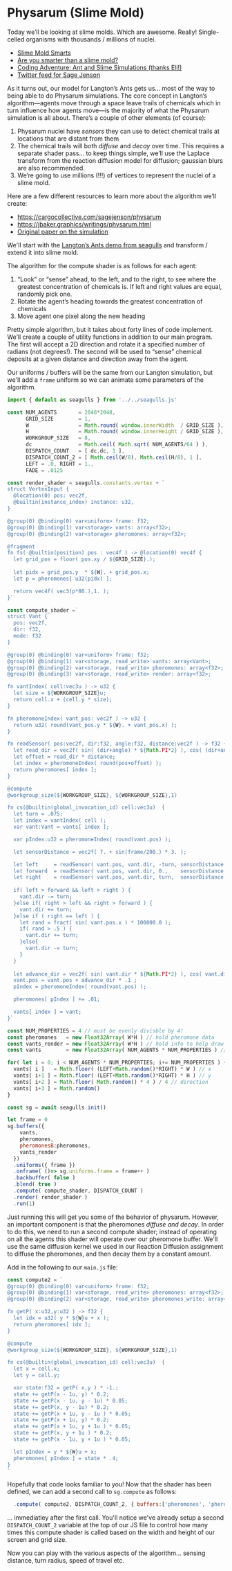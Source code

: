 # Physarum (Slime Mold)
Today we’ll be looking at slime molds. Which are awesome. Really! Single-celled organisms with thousands / millions of nuclei.

- [Slime Mold Smarts](https://www.scientificamerican.com/article/brainless-slime-molds/)
- [Are you smarter than a slime mold?](https://www.youtube.com/watch?v=K8HEDqoTPgk)
- [Coding Adventure: Ant and Slime Simulations (thanks Eli!)](https://www.youtube.com/watch?v=X-iSQQgOd1A&t=9s)
- [Twitter feed for Sage Jenson](https://twitter.com/mxsage)

As it turns out, our model for Langton’s Ants gets us… most of the way to being able to do Physarum simulations. The core concept in Langton’s algorithm—agents move through a space leave trails of chemicals which in turn influence how agents move—is  the majority of what the Physarum simulation is all about. There’s a couple of other elements (of course):

1. Physarum nuclei have *sensors* they can use to detect chemical trails at locations that are distant from them
2. The chemical trails will both *diffuse* and *decay* over time. This requires a separate shader pass… to keep things simple, we’ll use the Laplace transform from the reaction diffusion model for diffusion; gaussian blurs are also recommended.
3. We’re going to use millions (!!!) of vertices to represent the nuclei of a slime mold. 

Here are a few different resources to learn more about the algorithm we’ll create:

- https://cargocollective.com/sagejenson/physarum
- https://jbaker.graphics/writings/physarum.html
- [Original paper on the simulation](http://eprints.uwe.ac.uk/15260/1/artl.2010.16.2.pdf)

We'll start with the  [Langton’s Ants demo from seagulls](https://github.com/charlieroberts/seagulls/blob/main/demos/15_vants/main.js) 
and transform / extend it into slime mold.

The algorithm for the compute shader is as follows for each agent:

1. “Look” or “sense” ahead, to the left, and to the right, to see where the greatest concentration of chemicals is. If left and right values are equal, randomly pick one.
2. Rotate the agent’s heading towards the greatest concentration of chemicals
3. Move agent one pixel along the new heading

Pretty simple algorithm, but it takes about forty lines of code implement.
We’ll create a couple of utility functions in addition to our main program. 
The first will accept a 2D direction and rotate it a specified number of radians (not degrees!). 
The second will be used to “sense” chemical deposits at a given distance and direction away from the agent.

Our uniforms / buffers will be the same from our Langton simulation, but we'll add a `frame` uniform so
we can animate some parameters of the algorithm.

```js
import { default as seagulls } from '../../seagulls.js'

const NUM_AGENTS       = 2048*2048,
      GRID_SIZE        = 1,
      W                = Math.round( window.innerWidth  / GRID_SIZE ),
      H                = Math.round( window.innerHeight / GRID_SIZE ),
      WORKGROUP_SIZE   = 8,
      dc               = Math.ceil( Math.sqrt( NUM_AGENTS/64 ) ),
      DISPATCH_COUNT   = [ dc,dc, 1 ],
      DISPATCH_COUNT_2 = [ Math.ceil(W/8), Math.ceil(H/8), 1 ],
      LEFT = .0, RIGHT = 1.,
      FADE = .0125

const render_shader = seagulls.constants.vertex + `
struct VertexInput {
  @location(0) pos: vec2f,
  @builtin(instance_index) instance: u32,
}

@group(0) @binding(0) var<uniform> frame: f32;
@group(0) @binding(1) var<storage> vants: array<f32>;
@group(0) @binding(2) var<storage> pheromones: array<f32>;

@fragment 
fn fs( @builtin(position) pos : vec4f ) -> @location(0) vec4f {
  let grid_pos = floor( pos.xy / ${GRID_SIZE}.);
  
  let pidx = grid_pos.y  * ${W}. + grid_pos.x;
  let p = pheromones[ u32(pidx) ];

  return vec4f( vec3(p*80.),1. );
}`

const compute_shader =`
struct Vant {
  pos: vec2f,
  dir: f32,
  mode: f32
}

@group(0) @binding(0) var<uniform> frame: f32;
@group(0) @binding(1) var<storage, read_write> vants: array<Vant>;
@group(0) @binding(2) var<storage, read_write> pheromones: array<f32>;
@group(0) @binding(3) var<storage, read_write> render: array<f32>;

fn vantIndex( cell:vec3u ) -> u32 {
  let size = ${WORKGROUP_SIZE}u;
  return cell.x + (cell.y * size); 
}

fn pheromoneIndex( vant_pos: vec2f ) -> u32 {
  return u32( round(vant_pos.y * ${W}. + vant_pos.x) );
}

fn readSensor( pos:vec2f, dir:f32, angle:f32, distance:vec2f ) -> f32 {
  let read_dir = vec2f( sin( (dir+angle) * ${Math.PI*2} ), cos( (dir+angle) * ${Math.PI*2} ) );
  let offset = read_dir * distance;
  let index = pheromoneIndex( round(pos+offset) );
  return pheromones[ index ];
}

@compute
@workgroup_size(${WORKGROUP_SIZE}, ${WORKGROUP_SIZE},1)

fn cs(@builtin(global_invocation_id) cell:vec3u)  {
  let turn = .075;
  let index = vantIndex( cell );
  var vant:Vant = vants[ index ];

  var pIndex:u32 = pheromoneIndex( round(vant.pos) );

  let sensorDistance = vec2f( 7. + sin(frame/200.) * 3. ); 

  let left     = readSensor( vant.pos, vant.dir, -turn, sensorDistance );
  let forward  = readSensor( vant.pos, vant.dir, 0.,    sensorDistance );
  let right    = readSensor( vant.pos, vant.dir, turn,  sensorDistance );
  
  if( left > forward && left > right ) {
    vant.dir -= turn; 
  }else if( right > left && right > forward ) { 
    vant.dir += turn;
  }else if ( right == left ) { 
    let rand = fract( sin( vant.pos.x ) * 100000.0 );
    if( rand > .5 ) {
      vant.dir += turn; 
    }else{
      vant.dir -= turn;
    }
  }
  
  let advance_dir = vec2f( sin( vant.dir * ${Math.PI*2} ), cos( vant.dir * ${Math.PI*2} ) );
  vant.pos = vant.pos + advance_dir * .1 ; 
  pIndex = pheromoneIndex( round(vant.pos) );

  pheromones[ pIndex ] += .01;

  vants[ index ] = vant;
}`

const NUM_PROPERTIES = 4 // must be evenly divisble by 4!
const pheromones   = new Float32Array( W*H ) // hold pheromone data
const vants_render = new Float32Array( W*H ) // hold info to help draw vants
const vants        = new Float32Array( NUM_AGENTS * NUM_PROPERTIES ) // hold vant info

for( let i = 0; i < NUM_AGENTS * NUM_PROPERTIES; i+= NUM_PROPERTIES ) {
  vants[ i ]   = Math.floor( (LEFT+Math.random()*RIGHT) * W ) // x
  vants[ i+1 ] = Math.floor( (LEFT+Math.random()*RIGHT) * H ) // y
  vants[ i+2 ] = Math.floor( Math.random() * 4 ) / 4 // direction 
  vants[ i+3 ] = Math.random() 
}

const sg = await seagulls.init()

let frame = 0
sg.buffers({
    vants,
    pheromones,
    pheromonesB:pheromones,
    vants_render
  })
  .uniforms({ frame })
  .onframe( ()=> sg.uniforms.frame = frame++ )
  .backbuffer( false )
  .blend( true )
  .compute( compute_shader, DISPATCH_COUNT )
  .render( render_shader )
  .run(1)
```

Just running this will get you some of the behavior of physarum. However, an important component
is that the pheromones *diffuse and decay*. In order to do this, we need to run a second compute shader;
instead of operating on all the agents this shader will operate over our pheromone buffer. We'll use
the same diffusion kernel we used in our Reaction Diffusion assignment to diffuse the pheromones, and
then decay them by a constant amount. 

Add in the following to our `main.js` file:

```js
const compute2 = `
@group(0) @binding(0) var<uniform> frame: f32;
@group(0) @binding(1) var<storage, read_write> pheromones: array<f32>;
@group(0) @binding(2) var<storage, read_write> pheromones_write: array<f32>;

fn getP( x:u32,y:u32 ) -> f32 {
  let idx = u32( y * ${W}u + x );
  return pheromones[ idx ];
}

@compute
@workgroup_size(${WORKGROUP_SIZE}, ${WORKGROUP_SIZE},1)

fn cs(@builtin(global_invocation_id) cell:vec3u)  {
  let x = cell.x;
  let y = cell.y;

  var state:f32 = getP( x,y ) * -1.;
  state += getP(x - 1u, y) * 0.2;
  state += getP(x - 1u, y - 1u) * 0.05;
  state += getP(x, y - 1u) * 0.2;
  state += getP(x + 1u, y - 1u ) * 0.05;
  state += getP(x + 1u, y) * 0.2;
  state += getP(x + 1u, y + 1u ) * 0.05;
  state += getP(x, y + 1u ) * 0.2;
  state += getP(x - 1u, y + 1u ) * 0.05;

  let pIndex = y * ${W}u + x;
  pheromones[ pIndex ] = state * .4;
}
`
```

Hopefully that code looks familiar to you! Now that the shader has been defined, we can add a second call to
`sg.compute` as follows:

```js
  .compute( compute2, DISPATCH_COUNT_2, { buffers:['pheromones', 'pheromonesB'] })
```

... immediatley after the first call. You'll notice we've already setup a second `DISPATCH_COUNT_2` variable
at the top of our JS file to control how many times this compute shader is called based on the width and
height of our screen and grid size.

Now you can play with the various aspects of the algorithm... sensing distance, turn radius, speed of travel etc.

